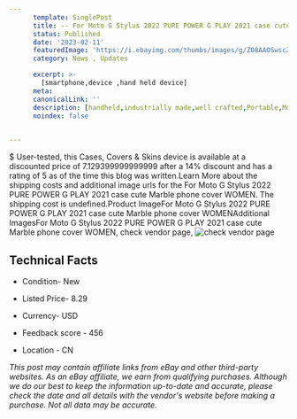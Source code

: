 ```yaml
---
      template: SinglePost
      title: -- For Moto G Stylus 2022 PURE POWER G PLAY 2021 case cute Marble phone cover WOMEN
      status: Published
      date: '2023-02-11'
      featuredImage: 'https://i.ebayimg.com/thumbs/images/g/Z08AAOSwscZjCkGJ/s-l225.jpg'
      category: News , Updates

      excerpt: >-
        [smartphone,device ,hand held device]
      meta:
      canonicalLink: ''
      description: [handheld,industrially made,well crafted,Portable,Mobile,Compact,Convenient,Lightweight,Maneuverable,Man-portable,Miniature,Carriable,Hand-held,Light,Holdable,Transportable,Mobile device,Pocket-sized,On-the-go,Wireless,Cordless,Compact size,Convenient size, smartphone,device ,hand held device]
      noindex: false

        
---
```

$
    User-tested, this Cases, Covers & Skins device is available at a discounted price of 7.129399999999999 after a 14% discount and has a rating of 5 as of the time this blog was written.Learn More about the shipping costs and additional image urls for the For Moto G Stylus 2022 PURE POWER G PLAY 2021 case cute Marble phone cover WOMEN. The shipping cost is undefined.Product ImageFor Moto G Stylus 2022 PURE POWER G PLAY 2021 case cute Marble phone cover WOMENAdditional ImagesFor Moto G Stylus 2022 PURE POWER G PLAY 2021 case cute Marble phone cover WOMEN, check vendor page, ![check vendor page](https://origin-galleryplus.ebayimg.com/ws/web/195102504329_2_0_1/225x225.jpg,https://origin-galleryplus.ebayimg.com/ws/web/195102504329_3_0_1/225x225.jpg,https://origin-galleryplus.ebayimg.com/ws/web/195102504329_4_0_1/225x225.jpg,https://origin-galleryplus.ebayimg.com/ws/web/195102504329_5_0_1/225x225.jpg,https://origin-galleryplus.ebayimg.com/ws/web/195102504329_6_0_1/225x225.jpg,https://origin-galleryplus.ebayimg.com/ws/web/195102504329_7_0_1/225x225.jpg,https://origin-galleryplus.ebayimg.com/ws/web/195102504329_8_0_1/225x225.jpg,https://origin-galleryplus.ebayimg.com/ws/web/195102504329_9_0_1/225x225.jpg,https://origin-galleryplus.ebayimg.com/ws/web/195102504329_10_0_1/225x225.jpg,https://origin-galleryplus.ebayimg.com/ws/web/195102504329_11_0_1/225x225.jpg)
    
    

 ## Technical Facts 



     
      

 - Condition- New 


      

 - Listed Price- 8.29 


      

 - Currency- USD 


      

 - Feedback score - 456 


      

 - Location - CN 


      
      

 *_This post may contain affiliate links from eBay and other third-party websites. As an eBay affiliate, we earn from qualifying purchases. Although we do our best to keep the information up-to-date and accurate, please check the date and all details with the vendor's website before making a purchase. Not all data may be accurate._*



    
    
    
    
    